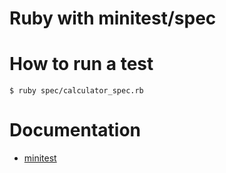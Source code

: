 # Ruby with minitest/spec

# How to run a test
`$ ruby spec/calculator_spec.rb`

# Documentation
* [minitest](https://github.com/seattlerb/minitest)
